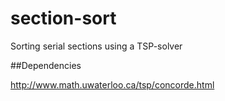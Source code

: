 section-sort
============

Sorting serial sections using a TSP-solver

##Dependencies

http://www.math.uwaterloo.ca/tsp/concorde.html


